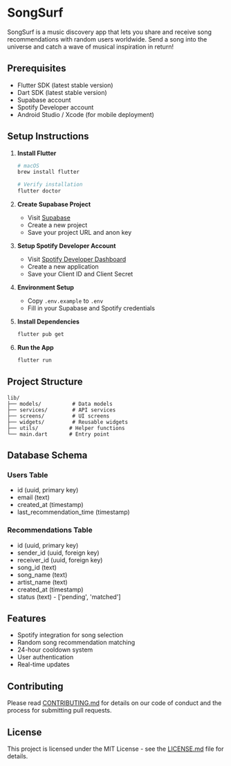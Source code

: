 # SongSurf

SongSurf is a music discovery app that lets you share and receive song recommendations with random users worldwide. Send a song into the universe and catch a wave of musical inspiration in return!

## Prerequisites

- Flutter SDK (latest stable version)
- Dart SDK (latest stable version)
- Supabase account
- Spotify Developer account
- Android Studio / Xcode (for mobile deployment)

## Setup Instructions

1. **Install Flutter**
   ```bash
   # macOS
   brew install flutter
   
   # Verify installation
   flutter doctor
   ```

2. **Create Supabase Project**
   - Visit [Supabase](https://supabase.com)
   - Create a new project
   - Save your project URL and anon key

3. **Setup Spotify Developer Account**
   - Visit [Spotify Developer Dashboard](https://developer.spotify.com/dashboard)
   - Create a new application
   - Save your Client ID and Client Secret

4. **Environment Setup**
   - Copy `.env.example` to `.env`
   - Fill in your Supabase and Spotify credentials

5. **Install Dependencies**
   ```bash
   flutter pub get
   ```

6. **Run the App**
   ```bash
   flutter run
   ```

## Project Structure

```
lib/
├── models/          # Data models
├── services/        # API services
├── screens/         # UI screens
├── widgets/         # Reusable widgets
├── utils/          # Helper functions
└── main.dart       # Entry point
```

## Database Schema

### Users Table
- id (uuid, primary key)
- email (text)
- created_at (timestamp)
- last_recommendation_time (timestamp)

### Recommendations Table
- id (uuid, primary key)
- sender_id (uuid, foreign key)
- receiver_id (uuid, foreign key)
- song_id (text)
- song_name (text)
- artist_name (text)
- created_at (timestamp)
- status (text) - ['pending', 'matched']

## Features

- Spotify integration for song selection
- Random song recommendation matching
- 24-hour cooldown system
- User authentication
- Real-time updates

## Contributing

Please read [CONTRIBUTING.md](CONTRIBUTING.md) for details on our code of conduct and the process for submitting pull requests.

## License

This project is licensed under the MIT License - see the [LICENSE.md](LICENSE.md) file for details.
